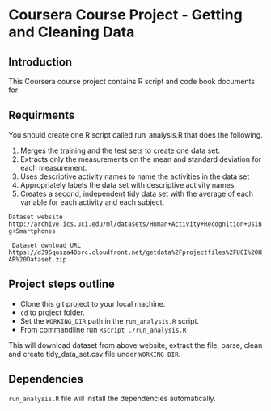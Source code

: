 # Coursera Course Project - Getting and Cleaning Data

## Introduction
This Coursera course project contains R script and code book documents for

## Requirments
You should create one R script called run_analysis.R that does the following.

1. Merges the training and the test sets to create one data set.
2. Extracts only the measurements on the mean and standard deviation for each measurement.
3. Uses descriptive activity names to name the activities in the data set
4. Appropriately labels the data set with descriptive activity names.
5. Creates a second, independent tidy data set with the average of each variable for each activity and each subject.

`
Dataset website
http://archive.ics.uci.edu/ml/datasets/Human+Activity+Recognition+Using+Smartphones
`

`
Dataset dwnload URL
https://d396qusza40orc.cloudfront.net/getdata%2Fprojectfiles%2FUCI%20HAR%20Dataset.zip`


## Project steps outline

* Clone this git project to your local machine.
* ```cd``` to project folder.
* Set the ```WORKING_DIR``` path in the ```run_analysis.R``` script.
* From commandline run ```Rscript ./run_analysis.R```

This will download dataset from above website, extract the file, parse, clean 
and create tidy_data_set.csv file under  ```WORKING_DIR```.

## Dependencies

```run_analysis.R``` file will install the dependencies automatically.




